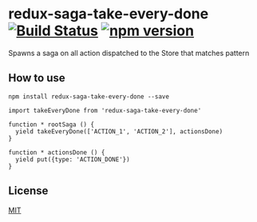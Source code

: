 # redux-saga-take-every-done [![Build Status](https://travis-ci.org/zzzJH/redux-saga-take-every-done.svg?branch=master)](https://travis-ci.org/zzzJH/redux-saga-take-every-done) [![npm version](https://img.shields.io/npm/v/redux-saga-take-every-done.svg?style=flat)](https://www.npmjs.com/package/redux-saga-take-every-done)

Spawns a saga on all action dispatched to the Store that matches pattern

## How to use

```
npm install redux-saga-take-every-done --save

import takeEveryDone from 'redux-saga-take-every-done'

function * rootSaga () {
  yield takeEveryDone(['ACTION_1', 'ACTION_2'], actionsDone)
}

function * actionsDone () {
  yield put({type: 'ACTION_DONE'})
}
```

## License
[MIT](https://github.com/zzzJH/redux-saga-take-every-done/blob/master/LICENSE)
